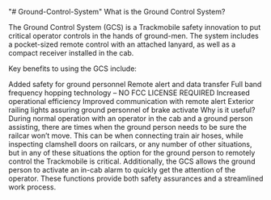 "# Ground-Control-System" 
What is the Ground Control System?

The Ground Control System (GCS) is a Trackmobile safety innovation to put critical operator controls in the hands of ground-men. The system includes a pocket-sized remote control with an attached lanyard, as well as a compact receiver installed in the cab.

Key benefits to using the GCS include:

Added safety for ground personnel
Remote alert and data transfer
Full band frequency hopping technology – NO FCC LICENSE REQUIRED
Increased operational efficiency
Improved communication with remote alert
Exterior railing lights assuring ground personnel of brake activate
Why is it useful?
During normal operation with an operator in the cab and a ground person assisting, there are times when the ground person needs to be sure the railcar won’t move. This can be when connecting train air hoses, while inspecting clamshell doors on railcars, or any number of other situations, but in any of these situations the option for the ground person to remotely control the Trackmobile is critical. Additionally, the GCS allows the ground person to activate an in-cab alarm to quickly get the attention of the operator. These functions provide both safety assurances and a streamlined work process.
